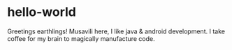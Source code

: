 # hello-world
Greetings earthlings! Musavili here, I like java & android development. I take coffee for my brain to magically manufacture code.

